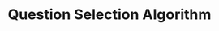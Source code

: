 ---
title: Question Selection Algorithm
redirect_to: https://ucfopen.github.io/Obojobo-Docs/releases/v3.4.0/developers/question_selection_algorithm
---